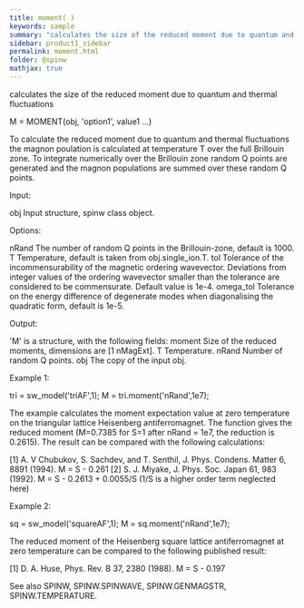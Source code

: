 ```yaml
---
title: moment( )
keywords: sample
summary: "calculates the size of the reduced moment due to quantum and thermal fluctuations"
sidebar: product1_sidebar
permalink: moment.html
folder: @spinw
mathjax: true
---
```

  calculates the size of the reduced moment due to quantum and thermal fluctuations
 
  M = MOMENT(obj, 'option1', value1 ...)
 
  To calculate the reduced moment due to quantum and thermal fluctuations
  the magnon poulation is calculated at temperature T over the full
  Brillouin zone. To integrate numerically over the Brillouin zone random Q
  points are generated and the magnon populations are summed over these
  random Q points.
 
  Input:
 
  obj           Input structure, spinw class object.
 
  Options:
 
  nRand         The number of random Q points in the Brillouin-zone,
                default is 1000.
  T             Temperature, default is taken from obj.single_ion.T.
  tol           Tolerance of the incommensurability of the magnetic
                ordering wavevector. Deviations from integer values of the
                ordering wavevector smaller than the tolerance are
                considered to be commensurate. Default value is 1e-4.
  omega_tol     Tolerance on the energy difference of degenerate modes when
                diagonalising the quadratic form, default is 1e-5.
 
  Output:
 
  'M' is a structure, with the following fields:
  moment        Size of the reduced moments, dimensions are [1 nMagExt].
  T           	Temperature.
  nRand         Number of random Q points.
  obj           The copy of the input obj.
 
  Example 1:
 
  tri = sw_model('triAF',1);
  M = tri.moment('nRand',1e7);
 
  The example calculates the moment expectation value at zero temperature
  on the triangular lattice Heisenberg antiferromagnet. The function gives
  the reduced moment (M=0.7385 for S=1 after nRand = 1e7, the reduction is
  0.2615). The result can be compared with the following calculations:
 
  [1] A. V Chubukov, S. Sachdev, and T. Senthil, J. Phys. Condens. Matter 6, 8891 (1994).
  M = S - 0.261
  [2] S. J. Miyake, J. Phys. Soc. Japan 61, 983 (1992).
  M = S - 0.2613 + 0.0055/S (1/S is a higher order term neglected here)
 
  Example 2:
 
  sq = sw_model('squareAF',1);
  M = sq.moment('nRand',1e7);
 
  The reduced moment of the Heisenberg square lattice antiferromagnet at
  zero temperature can be compared to the following published result:
 
  [1] D. A. Huse, Phys. Rev. B 37, 2380 (1988).
  M = S - 0.197
 
  See also SPINW, SPINW.SPINWAVE, SPINW.GENMAGSTR, SPINW.TEMPERATURE.
  
